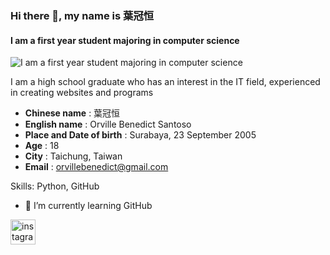 ### Hi there 👋, my name is 葉冠恒
#### I am a first year student majoring in computer science
![I am a first year student majoring in computer science](https://pbs.twimg.com/profile_banners/1543571959950503937/1701683658/1500x500)

I am a high school graduate who has an interest in the IT field, experienced in creating websites and programs


- **Chinese name** : 葉冠恒 
- **English name** : Orville Benedict Santoso 
- **Place and Date of birth** : Surabaya, 23 September 2005
- **Age** : 18
- **City** : Taichung, Taiwan
- **Email** : orvillebenedict@gmail.com


Skills: Python, GitHub

- 🌱 I’m currently learning GitHub 


[<img src='https://cdn.jsdelivr.net/npm/simple-icons@3.0.1/icons/instagram.svg' alt='instagram' height='40'>](https://www.instagram.com/orville._.b/)  

